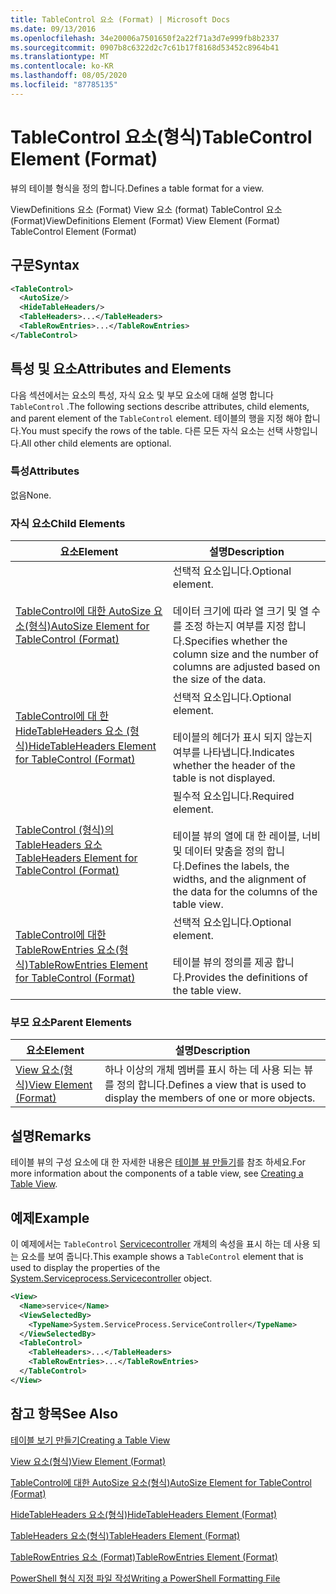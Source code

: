 ```yaml
---
title: TableControl 요소 (Format) | Microsoft Docs
ms.date: 09/13/2016
ms.openlocfilehash: 34e20006a7501650f2a22f71a3d7e999fb8b2337
ms.sourcegitcommit: 0907b8c6322d2c7c61b17f8168d53452c8964b41
ms.translationtype: MT
ms.contentlocale: ko-KR
ms.lasthandoff: 08/05/2020
ms.locfileid: "87785135"
---
```

# <a name="tablecontrol-element-format"></a><span data-ttu-id="08be5-102">TableControl 요소(형식)</span><span class="sxs-lookup"><span data-stu-id="08be5-102">TableControl Element (Format)</span></span>

<span data-ttu-id="08be5-103">뷰의 테이블 형식을 정의 합니다.</span><span class="sxs-lookup"><span data-stu-id="08be5-103">Defines a table format for a view.</span></span>

<span data-ttu-id="08be5-104">ViewDefinitions 요소 (Format) View 요소 (format) TableControl 요소 (Format)</span><span class="sxs-lookup"><span data-stu-id="08be5-104">ViewDefinitions Element (Format) View Element (Format) TableControl Element (Format)</span></span>

## <a name="syntax"></a><span data-ttu-id="08be5-105">구문</span><span class="sxs-lookup"><span data-stu-id="08be5-105">Syntax</span></span>

```xml
<TableControl>
  <AutoSize/>
  <HideTableHeaders/>
  <TableHeaders>...</TableHeaders>
  <TableRowEntries>...</TableRowEntries>
</TableControl>

```

## <a name="attributes-and-elements"></a><span data-ttu-id="08be5-106">특성 및 요소</span><span class="sxs-lookup"><span data-stu-id="08be5-106">Attributes and Elements</span></span>

<span data-ttu-id="08be5-107">다음 섹션에서는 요소의 특성, 자식 요소 및 부모 요소에 대해 설명 합니다 `TableControl` .</span><span class="sxs-lookup"><span data-stu-id="08be5-107">The following sections describe attributes, child elements, and parent element of the `TableControl` element.</span></span> <span data-ttu-id="08be5-108">테이블의 행을 지정 해야 합니다.</span><span class="sxs-lookup"><span data-stu-id="08be5-108">You must specify the rows of the table.</span></span> <span data-ttu-id="08be5-109">다른 모든 자식 요소는 선택 사항입니다.</span><span class="sxs-lookup"><span data-stu-id="08be5-109">All other child elements are optional.</span></span>

### <a name="attributes"></a><span data-ttu-id="08be5-110">특성</span><span class="sxs-lookup"><span data-stu-id="08be5-110">Attributes</span></span>

<span data-ttu-id="08be5-111">없음</span><span class="sxs-lookup"><span data-stu-id="08be5-111">None.</span></span>

### <a name="child-elements"></a><span data-ttu-id="08be5-112">자식 요소</span><span class="sxs-lookup"><span data-stu-id="08be5-112">Child Elements</span></span>

|<span data-ttu-id="08be5-113">요소</span><span class="sxs-lookup"><span data-stu-id="08be5-113">Element</span></span>|<span data-ttu-id="08be5-114">설명</span><span class="sxs-lookup"><span data-stu-id="08be5-114">Description</span></span>|
|-------------|-----------------|
|[<span data-ttu-id="08be5-115">TableControl에 대한 AutoSize 요소(형식)</span><span class="sxs-lookup"><span data-stu-id="08be5-115">AutoSize Element for TableControl (Format)</span></span>](./autosize-element-for-tablecontrol-format.md)|<span data-ttu-id="08be5-116">선택적 요소입니다.</span><span class="sxs-lookup"><span data-stu-id="08be5-116">Optional element.</span></span><br /><br /> <span data-ttu-id="08be5-117">데이터 크기에 따라 열 크기 및 열 수를 조정 하는지 여부를 지정 합니다.</span><span class="sxs-lookup"><span data-stu-id="08be5-117">Specifies whether the column size and the number of columns are adjusted based on the size of the data.</span></span>|
|[<span data-ttu-id="08be5-118">TableControl에 대 한 HideTableHeaders 요소 (형식)</span><span class="sxs-lookup"><span data-stu-id="08be5-118">HideTableHeaders Element for TableControl (Format)</span></span>](./hidetableheaders-element-format.md)|<span data-ttu-id="08be5-119">선택적 요소입니다.</span><span class="sxs-lookup"><span data-stu-id="08be5-119">Optional element.</span></span><br /><br /> <span data-ttu-id="08be5-120">테이블의 헤더가 표시 되지 않는지 여부를 나타냅니다.</span><span class="sxs-lookup"><span data-stu-id="08be5-120">Indicates whether the header of the table is not displayed.</span></span>|
|[<span data-ttu-id="08be5-121">TableControl (형식)의 TableHeaders 요소</span><span class="sxs-lookup"><span data-stu-id="08be5-121">TableHeaders Element for TableControl (Format)</span></span>](./tableheaders-element-format.md)|<span data-ttu-id="08be5-122">필수적 요소입니다.</span><span class="sxs-lookup"><span data-stu-id="08be5-122">Required element.</span></span><br /><br /> <span data-ttu-id="08be5-123">테이블 뷰의 열에 대 한 레이블, 너비 및 데이터 맞춤을 정의 합니다.</span><span class="sxs-lookup"><span data-stu-id="08be5-123">Defines the labels, the widths, and the alignment of the data for the columns of the table view.</span></span>|
|[<span data-ttu-id="08be5-124">TableControl에 대한 TableRowEntries 요소(형식)</span><span class="sxs-lookup"><span data-stu-id="08be5-124">TableRowEntries Element for TableControl (Format)</span></span>](./tablerowentries-element-for-tablecontrol-format.md)|<span data-ttu-id="08be5-125">선택적 요소입니다.</span><span class="sxs-lookup"><span data-stu-id="08be5-125">Optional element.</span></span><br /><br /> <span data-ttu-id="08be5-126">테이블 뷰의 정의를 제공 합니다.</span><span class="sxs-lookup"><span data-stu-id="08be5-126">Provides the definitions of the table view.</span></span>|

### <a name="parent-elements"></a><span data-ttu-id="08be5-127">부모 요소</span><span class="sxs-lookup"><span data-stu-id="08be5-127">Parent Elements</span></span>

|<span data-ttu-id="08be5-128">요소</span><span class="sxs-lookup"><span data-stu-id="08be5-128">Element</span></span>|<span data-ttu-id="08be5-129">설명</span><span class="sxs-lookup"><span data-stu-id="08be5-129">Description</span></span>|
|-------------|-----------------|
|[<span data-ttu-id="08be5-130">View 요소(형식)</span><span class="sxs-lookup"><span data-stu-id="08be5-130">View Element (Format)</span></span>](./view-element-format.md)|<span data-ttu-id="08be5-131">하나 이상의 개체 멤버를 표시 하는 데 사용 되는 뷰를 정의 합니다.</span><span class="sxs-lookup"><span data-stu-id="08be5-131">Defines a view that is used to display the members of one or more objects.</span></span>|

## <a name="remarks"></a><span data-ttu-id="08be5-132">설명</span><span class="sxs-lookup"><span data-stu-id="08be5-132">Remarks</span></span>

<span data-ttu-id="08be5-133">테이블 뷰의 구성 요소에 대 한 자세한 내용은 [테이블 뷰 만들기](./creating-a-table-view.md)를 참조 하세요.</span><span class="sxs-lookup"><span data-stu-id="08be5-133">For more information about the components of a table view, see [Creating a Table View](./creating-a-table-view.md).</span></span>

## <a name="example"></a><span data-ttu-id="08be5-134">예제</span><span class="sxs-lookup"><span data-stu-id="08be5-134">Example</span></span>

<span data-ttu-id="08be5-135">이 예제에서는 `TableControl` [Servicecontroller](/dotnet/api/System.ServiceProcess.ServiceController) 개체의 속성을 표시 하는 데 사용 되는 요소를 보여 줍니다.</span><span class="sxs-lookup"><span data-stu-id="08be5-135">This example shows a `TableControl` element that is used to display the properties of the [System.Serviceprocess.Servicecontroller](/dotnet/api/System.ServiceProcess.ServiceController) object.</span></span>

```xml
<View>
  <Name>service</Name>
  <ViewSelectedBy>
    <TypeName>System.ServiceProcess.ServiceController</TypeName>
  </ViewSelectedBy>
  <TableControl>
    <TableHeaders>...</TableHeaders>
    <TableRowEntries>...</TableRowEntries>
  </TableControl>
</View>

```

## <a name="see-also"></a><span data-ttu-id="08be5-136">참고 항목</span><span class="sxs-lookup"><span data-stu-id="08be5-136">See Also</span></span>

[<span data-ttu-id="08be5-137">테이블 보기 만들기</span><span class="sxs-lookup"><span data-stu-id="08be5-137">Creating a Table View</span></span>](./creating-a-table-view.md)

[<span data-ttu-id="08be5-138">View 요소(형식)</span><span class="sxs-lookup"><span data-stu-id="08be5-138">View Element (Format)</span></span>](./view-element-format.md)

[<span data-ttu-id="08be5-139">TableControl에 대한 AutoSize 요소(형식)</span><span class="sxs-lookup"><span data-stu-id="08be5-139">AutoSize Element for TableControl (Format)</span></span>](./autosize-element-for-tablecontrol-format.md)

[<span data-ttu-id="08be5-140">HideTableHeaders 요소(형식)</span><span class="sxs-lookup"><span data-stu-id="08be5-140">HideTableHeaders Element (Format)</span></span>](./hidetableheaders-element-format.md)

[<span data-ttu-id="08be5-141">TableHeaders 요소(형식)</span><span class="sxs-lookup"><span data-stu-id="08be5-141">TableHeaders Element (Format)</span></span>](./tableheaders-element-format.md)

[<span data-ttu-id="08be5-142">TableRowEntries 요소 (Format)</span><span class="sxs-lookup"><span data-stu-id="08be5-142">TableRowEntries Element (Format)</span></span>](./tablerowentries-element-for-tablecontrol-format.md)

[<span data-ttu-id="08be5-143">PowerShell 형식 지정 파일 작성</span><span class="sxs-lookup"><span data-stu-id="08be5-143">Writing a PowerShell Formatting File</span></span>](./writing-a-powershell-formatting-file.md)
